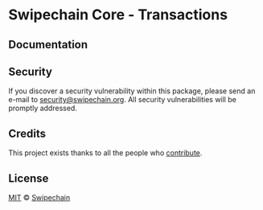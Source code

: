# Swipechain Core - Transactions

## Documentation

## Security

If you discover a security vulnerability within this package, please send an e-mail to security@swipechain.org. All security vulnerabilities will be promptly addressed.

## Credits

This project exists thanks to all the people who [contribute](../../../../contributors).

## License

[MIT](LICENSE) © [Swipechain](https://swipe.org)
